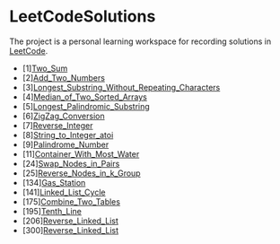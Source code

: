 # LeetCodeSolutions

The project is a personal learning workspace for recording solutions in [LeetCode](https://leetcode.com/).

- [1][Two_Sum](https://leetcode.com/problems/two-sum/)
- [2][Add_Two_Numbers](https://leetcode.com/problems/add-two-numbers/)
- [3][Longest_Substring_Without_Repeating_Characters](https://leetcode.com/problems/longest-substring-without-repeating-characters/)
- [4][Median_of_Two_Sorted_Arrays](https://leetcode.com/problems/median-of-two-sorted-arrays/)
- [5][Longest_Palindromic_Substring](https://leetcode.com/problems/longest-palindromic-substring/)
- [6][ZigZag_Conversion](https://leetcode.com/problems/zigzag-conversion/)
- [7][Reverse_Integer](https://leetcode.com/problems/reverse-integer/)
- [8][String_to_Integer_atoi](https://leetcode.com/problems/string-to-integer-atoi/)
- [9][Palindrome_Number](https://leetcode.com/problems/palindrome-number/)
- [11][Container_With_Most_Water]()
- [24][Swap_Nodes_in_Pairs](code-cn.com/problems/swap-nodes-in-pairs/)
- [25][Reverse_Nodes_in_k_Group](https://leetcode.com/problems/reverse-nodes-in-k-group/)
- [134][Gas_Station](https://leetcode.com/problems/gas-station/)
- [141][Linked_List_Cycle](https://leetcode.com/problems/linked-list-cycle/)
- [175][Combine_Two_Tables](https://leetcode.com/problems/combine-two-tables/)
- [195][Tenth_Line](https://leetcode.com/problems/tenth-line/)
- [206][Reverse_Linked_List](https://leetcode.com/problems/reverse-linked-list/)
- [300][Reverse_Linked_List](https://leetcode.com/problems/longest-increasing-subsequence/)